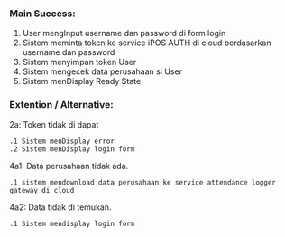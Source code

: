 ### Main Success:

1. User mengInput username dan password di form login
2. Sistem meminta token ke service iPOS AUTH di cloud berdasarkan username dan password
3. Sistem menyimpan token User
4. Sistem mengecek data perusahaan si User
5. Sistem menDisplay Ready State

### Extention / Alternative:
2a: Token tidak di dapat

    .1 Sistem menDisplay error
    .2 Sistem menDisplay login form

4a1: Data perusahaan tidak ada.

    .1 sistem mendownload data perusahaan ke service attendance logger gateway di cloud

4a2: Data tidak di temukan.

    .1 Sistem mendisplay login form

